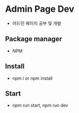 # Admin Page Dev

- 어드민 페이지 공부 및 개발

## Package manager

- NPM

## Install

- npm i or npm install

## Start

- npm run start, npm run dev
